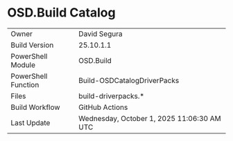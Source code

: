 ﻿# OSD.Build Catalog

| | |
|-|-|
| Owner | David Segura |
| Build Version | 25.10.1.1 |
| PowerShell Module | OSD.Build |
| PowerShell Function | Build-OSDCatalogDriverPacks |
| Files | build-driverpacks.* |
| Build Workflow | GitHub Actions |
| Last Update | Wednesday, October 1, 2025 11:06:30 AM UTC |
